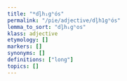 ```yaml
---
title: "*dl̥h₁gʰós"
permalink: "/pie/adjective/dl̥h1gʰós"
lemma_to_sort: "dl̥h₁gʰos"
klass: adjective
etymology: []
markers: []
synonyms: []
definitions: ["long"]
topics: []
---
```

